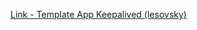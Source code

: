 [Link - Template App Keepalived (lesovsky)](https://github.com/lesovsky/zabbix-extensions/tree/master/files/keepalived)

